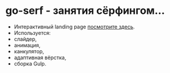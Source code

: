 # go-serf - занятия сёрфингом...
- Интерактивный landing page [посмотрите здесь](https://evgeniymurygin.github.io/go-serf/).
- Используется:
- слайдер,
- анимация,
- канкулятор,
- адаптивная вёрстка,
- сборка Gulp.
